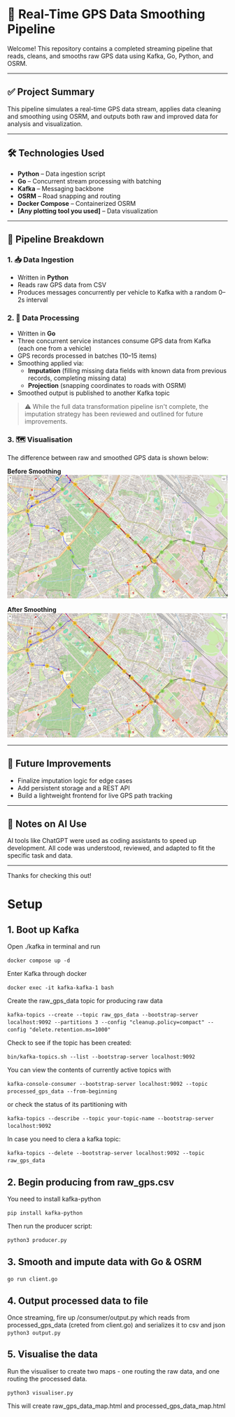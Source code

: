 # 🚦 Real-Time GPS Data Smoothing Pipeline

Welcome! This repository contains a completed streaming pipeline that reads, cleans, and smooths raw GPS data using Kafka, Go, Python, and OSRM.

---

## ✅ Project Summary

This pipeline simulates a real-time GPS data stream, applies data cleaning and smoothing using OSRM, and outputs both raw and improved data for analysis and visualization.

---

## 🛠️ Technologies Used

- **Python** – Data ingestion script
- **Go** – Concurrent stream processing with batching
- **Kafka** – Messaging backbone
- **OSRM** – Road snapping and routing
- **Docker Compose** – Containerized OSRM
- **[Any plotting tool you used]** – Data visualization

---

## 🔁 Pipeline Breakdown

### 1. 📥 Data Ingestion

- Written in **Python**
- Reads raw GPS data from CSV
- Produces messages concurrently per vehicle to Kafka with a random 0–2s interval

### 2. 🔄 Data Processing

- Written in **Go**
- Three concurrent service instances consume GPS data from Kafka (each one from a vehicle)
- GPS records processed in batches (10–15 items)
- Smoothing applied via:
  - **Imputation** (filling missing data fields with known data from previous records, completing missing data)
  - **Projection** (snapping coordinates to roads with OSRM)
- Smoothed output is published to another Kafka topic

> ⚠️ While the full data transformation pipeline isn't complete, the imputation strategy has been reviewed and outlined for future improvements.

### 3. 🗺️ Visualisation

The difference between raw and smoothed GPS data is shown below:

**Before Smoothing**  
![Before](./images/before.png)

**After Smoothing**  
![After](./images/after.png)

---

## 🚧 Future Improvements

- Finalize imputation logic for edge cases
- Add persistent storage and a REST API
- Build a lightweight frontend for live GPS path tracking

---

## 🤖 Notes on AI Use

AI tools like ChatGPT were used as coding assistants to speed up development. All code was understood, reviewed, and adapted to fit the specific task and data.

---

Thanks for checking this out!




# Setup

## 1. Boot up Kafka



Open ./kafka in terminal and run

```docker compose up -d```


Enter Kafka through docker

```docker exec -it kafka-kafka-1 bash```

Create the raw_gps_data topic for producing raw data

```kafka-topics --create --topic raw_gps_data --bootstrap-server localhost:9092 --partitions 3 --config "cleanup.policy=compact" --config "delete.retention.ms=1000"```

Check to see if the topic has been created:

```bin/kafka-topics.sh --list --bootstrap-server localhost:9092```

You can view the contents of  currently active topics with

```kafka-console-consumer --bootstrap-server localhost:9092 --topic processed_gps_data --from-beginning```

or check the status of its partitioning with

```kafka-topics --describe --topic your-topic-name --bootstrap-server localhost:9092```

In case you need to clera a kafka topic:

```kafka-topics --delete --bootstrap-server localhost:9092 --topic raw_gps_data```


## 2. Begin producing from raw_gps.csv

You need to install kafka-python

```pip install kafka-python```

Then run the producer script:

```python3 producer.py```

## 3. Smooth and impute data with Go & OSRM
```go run client.go```

## 4. Output processed data to file 
Once streaming, fire up /consumer/output.py which reads from processed_gps_data (creted from client.go) and serializes it to csv and json
``python3 output.py``

## 5. Visualise the data
Run the visualiser to create two maps - one routing the raw data, and one routing the processed data.

```python3 visualiser.py```
 
This will create raw_gps_data_map.html and processed_gps_data_map.html



